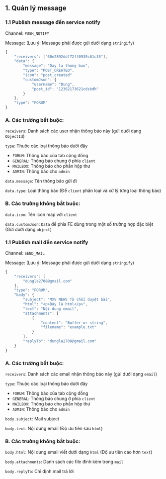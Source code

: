 ## 1. Quản lý message
### 1.1 Publish message đến service notify

Channel: ```PUSH_NOTIFY```

Message: (Lưu ý: Message phải được gửi dưới dạng `stringify`)
```js
{
    "receivers": ["60e2892ddf72ff0939c61c35"],
    "data": {
        "message": "Day la thong bao",
        "type": "POST_CREATED",
        "icon": "post_created"
        "customJson": {
            "username": "Dung",
            "post_id": "12362173621cdsbdh"
        }
    },
    "type": "FORUM"
}
```

### A. Các trường bắt buộc:

```receivers```: Danh sách các user nhận thông báo này (gửi dưới dạng `ObjectId`)

```type```: Thuộc các loại thông báo dưới đây
- `FORUM`: Thông báo của tab cộng đồng
- `GENERAL`: Thông báo chung ở phía `client`
- `MAILBOX`: Thông báo cho phần hộp thư
- `ADMIN`: Thông báo cho `admin`

```data.message```: Tên thông báo gửi đi

```data.type```: Loại thông báo (Để `client` phân loại và xử lý từng loại thông báo)

### B. Các trường không bắt buộc:

```data.icon```: Tên icon map với `client`

```data.customJson```: `Data` để phía FE dùng trong một số trường hợp đặc biệt (Gửi dưới dạng `object`)

### 1.1 Publish mail đến service notify

Channel: ```SEND_MAIL```

Message: (Lưu ý: Message phải được gửi dưới dạng `stringify`)
```js
{
    "receivers": [
        "dungla2708@gmail.com"
    ],
    "type": "FORUM",
    "body": {
        "subject": "MXV NEWS Từ chối duyệt bài",
        "html": "<p>Đây là html</p>",
        "text": "Nội dung email",
        "attachments": [
            {
                "content": "Buffer or string",
                "filename": "example.txt"
            }
        ],
        "replyTo": "dungla2708@gmail.com"
    }
}
```

### A. Các trường bắt buộc:

```receivers```: Danh sách các email nhận thông báo này (gửi dưới dạng `email`)

```type```: Thuộc các loại thông báo dưới đây
- `FORUM`: Thông báo của tab cộng đồng
- `GENERAL`: Thông báo chung ở phía `client`
- `MAILBOX`: Thông báo cho phần hộp thư
- `ADMIN`: Thông báo cho `admin`

```body.subject```: Mail subject

```body.text```: Nội dung email (Độ ưu tiên sau `html`)

### B. Các trường không bắt buộc:

```body.html```: Nội dung email viết dưới dạng `html` (Độ ưu tiên cao hơn `text`)

```body.attachments```: Danh sách các file đính kèm trong `mail`

```body.replyTo```: Chỉ định mail trả lời






